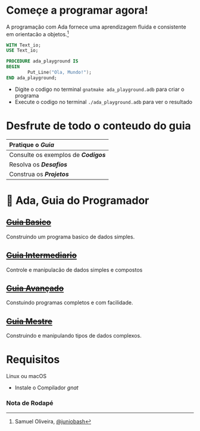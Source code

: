 # Começe a programar agora!  
A programação com Ada fornece uma aprendizagem fluida e consistente em orientacão a objetos.[^author]

~~~ada
WITH Text_io; 
USE Text_io;

PROCEDURE ada_playground IS
BEGIN
        Put_Line("Ola, Mundo!");
END ada_playground;
~~~

* Digite o codigo no terminal `gnatmake ada_playground.adb` para criar o programa
* Execute o codigo no terminal `./ada_playground.adb` para ver o resultado

# Desfrute de todo o conteudo do guia
| Pratique o _**Guia**_              |  
|:---|
| Consulte os exemplos de _**Codigos**_   |  
| Resolva os _**Desafios**_          |
| Construa os _**Projetos**_         | 

# :card_index: Ada, Guia do Programador

## ~~[Guia Basico](1-guia-basico/README.md)~~
Construindo um programa basico de dados simples.
## ~~[Guia Intermediario](2-guia-intermediario/README.md)~~
Controle e manipulacão de dados simples e compostos
## ~~[Guia Avançado](3-guia-avancado/README.md)~~
Constuindo programas completos e com facilidade.
## ~~[Guia Mestre](4-guia-mestre/README.md)~~
Construindo e manipulando tipos de dados complexos.   

# Requisitos
Linux ou macOS
* Instale o Compilador _gnat_ 

### Nota de Rodapé
[^author]: Samuel Oliveira, [@juniobash](https://github.com/juniobash)